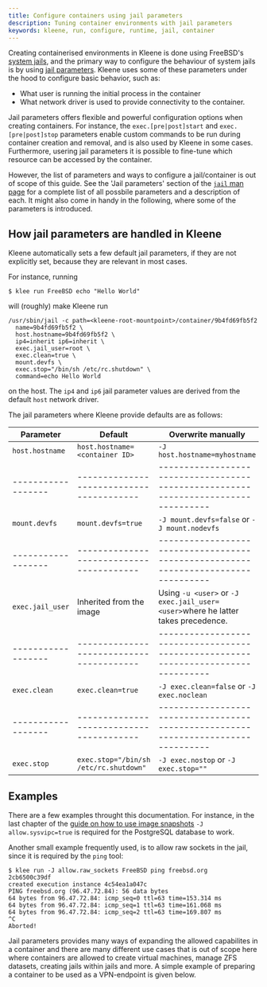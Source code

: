 ```yaml
---
title: Configure containers using jail parameters
description: Tuning container environments with jail parameters
keywords: kleene, run, configure, runtime, jail, container
---
```


Creating containerised environments in Kleene is done using
FreeBSD's [system
jails](https://man.freebsd.org/cgi/man.cgi?query=jail&sektion=2),
and the primary way to configure the behaviour of system jails is by using
[jail parameters](https://man.freebsd.org/cgi/man.cgi?query=jail).
Kleene uses some of these parameters under the hood to configure basic behavior, such as:

- What user is running the initial process in the container
- What network driver is used to provide connectivity to the container.

Jail parameters offers flexible and powerful configuration options when creating
containers. For instance, the `exec.[pre|post]start` and `exec.[pre|post]stop`
parameters enable custom commands to be run during container creation and
removal, and is also used by Kleene in some cases. Furthermore, usering jail
parameters it is possible to fine-tune which resource can be accessed by the
container.

However, the list of parameters and ways to configure a jail/container is out of
scope of this guide. See the 'Jail parameters' section of the
[`jail` man page](https://man.freebsd.org/cgi/man.cgi?query=jail) for a complete
list of all possbile parameters and a description of each. It might also come in
handy in the following, where some of the parameters is introduced.

## How jail parameters are handled in Kleene

Kleene automatically sets a few default jail parameters, if they are not
explicitly set, because they are relevant in most cases.

For instance, running

```console
$ klee run FreeBSD echo "Hello World"
```

will (roughly) make Kleene run

```
/usr/sbin/jail -c path=<kleene-root-mountpoint>/container/9b4fd69fb5f2
  name=9b4fd69fb5f2 \
  host.hostname=9b4fd69fb5f2 \
  ip4=inherit ip6=inherit \
  exec.jail_user=root \
  exec.clean=true \
  mount.devfs \
  exec.stop="/bin/sh /etc/rc.shutdown" \
  command=echo Hello World
```

on the host. The `ip4` and `ip6` jail parameter values are derived
from the default `host` network driver.

The jail parameters where Kleene provide defaults are as follows:

| Parameter        | Default                                | Overwrite manually                                                               |
|------------------|----------------------------------------|----------------------------------------------------------------------------------|
| `host.hostname`  | `host.hostname=<container ID>`         | `-J host.hostname=myhostname`                                                    |
|------------------|----------------------------------------|----------------------------------------------------------------------------------|
| `mount.devfs`    | `mount.devfs=true`                     | `-J mount.devfs=false` or `-J mount.nodevfs`                                     |
|------------------|----------------------------------------|----------------------------------------------------------------------------------|
| `exec.jail_user` | Inherited from the image               | Using `-u <user>` or `-J exec.jail_user=<user>`where he latter takes precedence. |
|------------------|----------------------------------------|----------------------------------------------------------------------------------|
| `exec.clean`     | `exec.clean=true`                      | `-J exec.clean=false` or `-J exec.noclean`                                       |
|------------------|----------------------------------------|----------------------------------------------------------------------------------|
| `exec.stop`      | `exec.stop="/bin/sh /etc/rc.shutdown"` | `-J exec.nostop` or `-J exec.stop=""`                                            |


## Examples

There are a few examples throught this documentation. For instance, in the last
chapter of the [guide on how to use image snapshots](/building/snapshots/)
`-J allow.sysvipc=true` is required for the PostgreSQL database to work.

Another small example frequently used, is to allow raw sockets in the jail,
since it is required by the `ping` tool:

```console
$ klee run -J allow.raw_sockets FreeBSD ping freebsd.org
2cb6500c39df
created execution instance 4c54ea1a047c
PING freebsd.org (96.47.72.84): 56 data bytes
64 bytes from 96.47.72.84: icmp_seq=0 ttl=63 time=153.314 ms
64 bytes from 96.47.72.84: icmp_seq=1 ttl=63 time=161.068 ms
64 bytes from 96.47.72.84: icmp_seq=2 ttl=63 time=169.807 ms
^C
Aborted!
```

Jail parameters provides many ways of expanding the allowed capabilites in a
container and there are many different use cases that is out of scope
here where containers are allowed to create virtual machines, manage ZFS
datasets, creating jails within jails and more. A simple example of preparing a
container to be used as a VPN-endpoint is given below.
